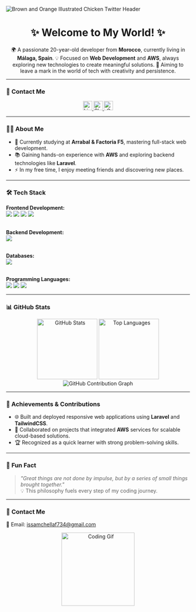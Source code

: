 ![Brown and Orange Illustrated Chicken Twitter Header](https://github.com/user-attachments/assets/6d9fdc64-8576-45d4-8328-0a9e9a7b41b4)
<h1 align="center">✨ Welcome to My World! ✨</h1>

<p align="center">
  🌍 A passionate 20-year-old developer from <b>Morocco</b>, currently living in <b>Málaga, Spain</b>.  
  💡 Focused on <b>Web Development</b> and <b>AWS</b>, always exploring new technologies to create meaningful solutions.  
  🎯 Aiming to leave a mark in the world of tech with creativity and persistence.  
</p>

---

### 💼 **Contact Me**
<div align="center">
    <a href="https://www.linkedin.com/in/issam-chellaf-1099352bb/">
      <img src="https://img.shields.io/static/v1?message=LinkedIn&logo=linkedin&label=&color=0077B5&logoColor=white&labelColor=&style=for-the-badge" height="25" alt="LinkedIn logo" />
    </a>
    <a href="https://esmal3.slack.com/team/U07S3LRM57G/">
      <img src="https://img.shields.io/static/v1?message=Slack&logo=slack&label=&color=4A154B&logoColor=white&labelColor=&style=for-the-badge" height="25" alt="Slack logo" />
    </a>
    <a href="mailto:issamchellaf734@gmail.com">
      <img src="https://img.shields.io/static/v1?message=Gmail&logo=gmail&label=&color=D14836&logoColor=white&labelColor=&style=for-the-badge" height="25" alt="Gmail logo" />
    </a>
</div>

---

### 👨‍💻 **About Me**
- 🔭 Currently studying at **Arrabal & Factoria F5**, mastering full-stack web development.  
- 📚 Gaining hands-on experience with **AWS** and exploring backend technologies like **Laravel**.  
- ⚡ In my free time, I enjoy meeting friends and discovering new places.  

---

### 🛠️ Tech Stack
<p>
  <b>Frontend Development:</b><br>
  <img src="https://img.shields.io/badge/HTML5-%23E34F26.svg?style=for-the-badge&logo=html5&logoColor=white" />
  <img src="https://img.shields.io/badge/CSS3-%231572B6.svg?style=for-the-badge&logo=css3&logoColor=white" />
  <img src="https://img.shields.io/badge/TailwindCSS-%2306B6D4.svg?style=for-the-badge&logo=tailwindcss&logoColor=white" />
  <img src="https://img.shields.io/badge/Bootstrap-%237952B3.svg?style=for-the-badge&logo=bootstrap&logoColor=white" />

  <br><b>Backend Development:</b><br>
  <img src="https://img.shields.io/badge/Laravel-%23FF2D20.svg?style=for-the-badge&logo=laravel&logoColor=white" />
  
  <br><b>Databases:</b><br>
  <img src="https://img.shields.io/badge/MySQL-%234479A1.svg?style=for-the-badge&logo=mysql&logoColor=white" />
  
  <br><b>Programming Languages:</b><br>
  <img src="https://img.shields.io/badge/Python-%233776AB.svg?style=for-the-badge&logo=python&logoColor=white" />
  <img src="https://img.shields.io/badge/JavaScript-%23F7DF1E.svg?style=for-the-badge&logo=javascript&logoColor=black" />
  <img src="https://img.shields.io/badge/PHP-%23777BB4.svg?style=for-the-badge&logo=php&logoColor=white" />
</p>

---

### 📊 **GitHub Stats**
<div align="center">
  <img src="https://github-readme-stats.vercel.app/api?username=issamchlf&theme=vue-dark&show_icons=true&hide_border=true&count_private=true" alt="GitHub Stats" height="165" />
  <img src="https://github-readme-stats.vercel.app/api/top-langs/?username=issamchlf&theme=vue-dark&show_icons=true&hide_border=true&layout=compact" alt="Top Languages" height="165" />
</div>
<div align="center">
  <img src="https://github-readme-activity-graph.vercel.app/graph?username=issamchlf&theme=vue-dark&hide_border=true&area=true" alt="GitHub Contribution Graph" />
</div>

---

### 🌟 Achievements & Contributions
- 🌐 Built and deployed responsive web applications using **Laravel** and **TailwindCSS**.  
- 🚀 Collaborated on projects that integrated **AWS** services for scalable cloud-based solutions.  
- 🏆 Recognized as a quick learner with strong problem-solving skills.  


---

### 🌟 **Fun Fact**
> _"Great things are not done by impulse, but by a series of small things brought together."_  
💡 This philosophy fuels every step of my coding journey.

---

### 🎯 **Contact Me**
<p>📧 Email: <a href="mailto:issamchellaf734@gmail.com">issamchellaf734@gmail.com</a></p>

<div align="center">
  <img height="200" src="https://user-images.githubusercontent.com/74038190/235224431-e8c8c12e-6826-47f1-89fb-2ddad83b3abf.gif" alt="Coding Gif" />
</div>
